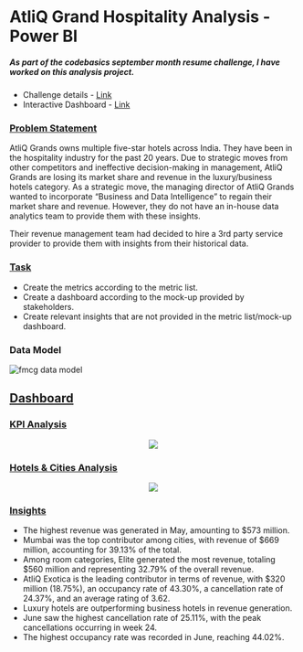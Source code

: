# AtliQ Grand Hospitality Analysis - Power BI
##### As part of the codebasics september month resume challenge, I have worked on this analysis project.
- Challenge details - [Link](https://codebasics.io/challenge/codebasics-resume-project-challenge/4)
- Interactive Dashboard - [Link](https://app.powerbi.com/view?r=eyJrIjoiNTRmODlkZmEtNjFhNS00ZTYxLWFiMzEtYjVmNTJiN2UxOGUzIiwidCI6IjZmZTcyMzY3LTU1NTAtNDUxYy1iYzA3LWY2OGY1NGE5NmUwMSJ9)
### <ins> Problem Statement </ins>
AtliQ Grands owns multiple five-star hotels across India. They have been in the hospitality industry for the past 20 years. Due to strategic moves from other competitors and ineffective decision-making in management, AtliQ Grands are losing its market share and revenue in the luxury/business hotels category. As a strategic move, the managing director of AtliQ Grands wanted to incorporate “Business and Data Intelligence” to regain their market share and revenue. However, they do not have an in-house data analytics team to provide them with these insights.

Their revenue management team had decided to hire a 3rd party service provider to provide them with insights from their historical data.
### <ins> Task </ins> 
- Create the metrics according to the metric list.
- Create a dashboard according to the mock-up provided by stakeholders.
- Create relevant insights that are not provided in the metric list/mock-up dashboard.
### Data Model

![fmcg data model](https://github.com/user-attachments/assets/bbfe67b0-090d-4d47-89f0-97b414ca73db)

## <ins> Dashboard </ins>
### <ins> KPI Analysis </ins> 
<div align="center">
  <img src = "https://github.com/user-attachments/assets/0babf213-39f2-4ed0-827d-25d545806807"


>
</div>


### <ins>  Hotels & Cities Analysis </ins> 
<div align="center">
  <img src = "https://github.com/user-attachments/assets/a303e8cd-c334-4768-8b82-d17aa7d544d6"

>
</div>



### <ins> Insights </ins>
- The highest revenue was generated in May, amounting to $573 million.
- Mumbai was the top contributor among cities, with revenue of $669 million, accounting for 39.13% of the total.
- Among room categories, Elite generated the most revenue, totaling $560 million and representing 32.79% of the overall revenue.
- AtliQ Exotica is the leading contributor in terms of revenue, with $320 million (18.75%), an occupancy rate of 43.30%, a cancellation rate of 24.37%, and an average rating of 3.62.
- Luxury hotels are outperforming business hotels in revenue generation.
- June saw the highest cancellation rate of 25.11%, with the peak cancellations occurring in week 24.
- The highest occupancy rate was recorded in June, reaching 44.02%.
  
